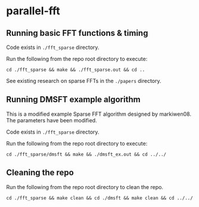 # parallel-fft

## Running basic FFT functions & timing

Code exists in `./fft_sparse` directory.

Run the following from the repo root directory to execute:

```
cd ./fft_sparse && make && ./fft_sparse.out && cd ..
```

See existing research on sparse FFTs in the `./papers` directory.

## Running DMSFT example algorithm

This is a modified example Sparse FFT algorithm designed by markiwen08. The parameters have been modified.

Code exists in `./fft_sparse` directory.

Run the following from the repo root directory to execute:

```
cd ./fft_sparse/dmsft && make && ./dmsft_ex.out && cd ../../
```

## Cleaning the repo

Run the following from the repo root directory to clean the repo.

```
cd ./fft_sparse && make clean && cd ./dmsft && make clean && cd ../../
```